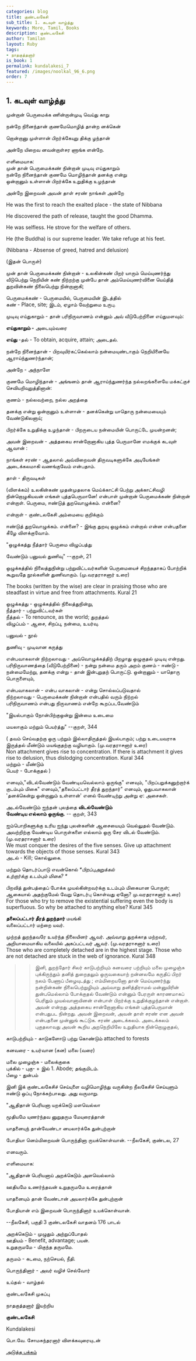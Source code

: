 ```yaml
---
categories: blog
title: குண்டலகேசி
sub_title: 1. கடவுள் வாழ்த்து
keywords: More, Tamil, Books
description: குண்டலகேசி
author: Tamilan
layout: Ruby
tags:
- நாதகுத்தனார்
is_book: 1
permalink: kundalakesi_7
featured: /images/noolkal_96_6.png
order: 7
---
```

## 1. கடவுள் வாழ்த்து

முன்றான் பெருமைக்க ணின்றான்முடி வெய்து காறு

நன்றே நினைந்தான் குணமேமொழித் தான்ற னக்கென்

றொன்றானு முள்ளான் பிறர்க்கேயுறு திக்கு ழந்தான்

அன்றே யிறைவ னவன்றாள்சர ணாங்க ளன்றே.

எளிமையாக:  
முன் தான் பெருமைக்கண் நின்றான் முடிவு எய்துகாறும்  
நன்றே நினைந்தான் குணமே மொழிந்தான் தனக்கு என்று  
ஒன்றானும் உள்ளான் பிறர்க்கே உறுதிக்கு உழந்தான்

அன்றே இறைவன் அவன் தாள் சரண் நாங்கள் அன்றே

He was the first to reach the exalted place - the state of Nibbana

He discovered the path of release, taught the good Dhamma.

He was selfless. He strove for the welfare of others.

He (the Buddha) is our supreme leader. We take refuge at his feet.

(Nibbana - Absense of greed, hatred and delusion)

(இதன் பொருள்)

முன் தான் பெருமைக்கண் நின்றான் - உலகின்கண் பிறர் யாரும் மெய்யுணர்ந்து வீடுபெற்று நெறியின் கண் நிற்றற்கு முன்பே தான் அம்மெய்யுணர்வினை யெய்தித் துறவின்கண் நிலைபெற்று நின்றானாகி;

பெருமைக்கண் - பெருமையில், பெருமையின் இடத்தில்  
கண் - Place, site; இடம், ஏழாம் வேற்றுமை உருபு.

முடிவு எய்துகாறும் - தான் பரிநிருவாணம் என்னும் அவ் வீடுபேற்றினை எய்துமளவும்:

**எய்துகாறும் -** அடையும்வரை

**எய்து** -தல் - To obtain, acquire, attain; அடைதல்.

நன்றே நினைந்தான் - பிறவுயிர்கட்கெல்லாம் நன்மையுண்டாகும் நெறியினையே ஆராய்ந்துணர்ந்தான்;

அன்றே - அந்நாளே

குணமே மொழிந்தான் - அங்ஙனம் தான் ஆராய்ந்துணர்ந்த நல்லறங்களையே மக்கட்குச் செவியறிவுறுத்தினான்:

குணம் - நல்லவற்றை, நல்ல அறத்தை

தனக்கு என்று ஒன்றானும் உள்ளான் - தனக்கென்று யாதொரு நன்மையையும் வேண்டுகிலனாய்;

பிறர்க்கே உறுதிக்கு உழந்தான் - பிறருடைய நன்மையின் பொருட்டே முயன்றனன்;

அவன் இறைவன் - அத்தகைய சான்றோனாகிய புத்த பெருமானே எமக்குக் கடவுள் ஆவான் :

நாங்கள் சரண் - ஆதலால் அவ்விறைவன் திருவடிகளுக்கே அடியேங்கள் அடைக்கலமாகி வணங்குவேம் என்பதாம்.

தாள் - திருவடிகள்

(விளக்கம்) உலகின்கண் முதன்முதலாக மெய்க்காட்சி பெற்று அக்காட்சிவழி நின்றொழுகியவன் எங்கள் புத்தபெருமானே! என்பாள் முன்றான் பெருமைக்கண் நின்றான் என்றாள். பெருமை, ஈண்டுத் துறவொழுக்கம். என்னை?

என்றாள் - குண்டலகேசி அம்மையை குறிக்கும்

ஈண்டுத் துறவொழுக்கம். என்னை? - இங்கு துறவு ஒழுக்கம் என்றால் என்ன என்பதனை கீழே விளக்குவோம்.

"ஒழுக்கத்து நீத்தார் பெருமை விழுப்பத்து

வேண்டும் பனுவல் துணிவு" --குறள், 21

ஒழுக்கத்தில் நிலைத்துநின்று பற்றுவிட்டவர்களின் பெருமையைச் சிறந்ததாகப் போற்றிக் கூறுவதே நூல்களின் துணிவாகும். (மு.வரதராசனார் உரை)

The books (written by the wise) are clear in praising those who are steadfast in virtue and free from attachments. Kural 21

ஒழுக்கத்து - ஒழுக்கத்தில் நிலைத்துநின்று,  
நீத்தார் - பற்றுவிட்டவர்கள்  
நீத்தல் - To renounce, as the world; துறத்தல்  
விழுப்பம் - ஆசை, சிறப்பு, நன்மை, உயர்வு.

பனுவல் - நூல்

துணிவு - முடிவான கருத்து

என்பவாகலான் நிற்றலாவது - அவ்வொழுக்கத்திற் பிறழாது ஒழுகுதல் முடிவு என்றது. பரிநிருவாணத்தை (வீடுபேற்றினை) - நன்று நன்மை தரும் அறம் குணம் - ஈண்டு - நன்மைமேற்று, தனக்கு என்று - தான் இன்புறுதற் பொருட்டு. ஒன்றானும் - யாதொரு பொருளையும்,

என்பவாகலான் - என்ப வாகலான் - என்று சொல்லப்படுவதால்  
நிற்றலாவது - பெருமைக்கண் நின்றான் என்பதில் வரும் நிற்றல்  
பரிநிருவாணம் என்பது நிருவாணம் என்றே கூறப்படவேண்டும்

"இயல்பாகும் நோன்பிற்குஒன்று இன்மை உடைமை

மயலாகும் மற்றும் பெயர்த்து" --குறள், 344

( தவம் செய்வதற்கு ஒரு பற்றும் இல்லாதிருத்தல் இயல்பாகும்; பற்று உடையவராக இருத்தல் மீண்டும் மயங்குதற்கு வழியாகும். (மு.வரதராசனார் உரை)  
Non attachment gives rise to concentration. If there is attachment it gives rise to delusion, thus dislodging concentration. Kural 344  
மற்றும் - மீண்டும்  
பெயர் - போக்குதல் )

எனவும்,"விடல்வேண்டும் வேண்டியவெல்லாம் ஒருங்கு" எனவும், "பிறப்பறுக்கனுற்றார்க் குடம்பும் மிகை" எனவும்,"தலைப்பட்டார் தீரத் துறந்தார்" எனவும், ஓதுபவாகலான் 'தனக்கென்று ஒன்றானும் உள்ளான்' எனல் வேண்டிற்று அன்று ஏ: அசைகள்.

அடல்வேண்டும் ஐந்தன் புலத்தை **விடல்வேண்டும்  
வேண்டிய எல்லாம் ஒருங்கு.** \-- குறள், 343

ஐம்பொறிகளுக்கு உரிய ஐந்து புலன்களின் ஆசையையும் வெல்லுதல் வேண்டும். அவற்றிற்கு வேண்டிய பொருள்களை எல்லாம் ஒரு சேர விடல் வேண்டும். (மு.வரதராசனார் உரை)  
We must conquer the desires of the five senses. Give up attachment towards the objects of those senses. Kural 343  
அடல் - Kill; கொல்லுகை.

மற்றும் தொடர்ப்பாடு எவன்கொல் _*பிறப்புஅறுக்கல்  
உற்றார்க்கு உடம்பும் மிகை? *_

பிறவித் துன்பத்தைப் போக்க முயல்கின்றவர்க்கு உடம்பும் மிகையான பொருள்; ஆகையால் அதற்குமேல் வேறு தொடர்பு கொள்வது ஏனோ? மு.வரதராசனார் உரை)  
For those who try to remove the existential suffering even the body is superfluous. So why be attached to anything else? Kural 345

**தலைப்பட்டார் தீரத் துறந்தார்** மயங்கி  
வலைப்பட்டார் மற்றை யவர்.

முற்றத் துறந்தவரே உயர்ந்த நிலையினர் ஆவர். அவ்வாறு துறக்காத மற்றவர், அறியாமையாகிய வலையில் அகப்பட்டவர் ஆவர். (மு.வரதராசனார் உரை)  
Those who are completely detached are in the highest stage. Those who are not detached are stuck in the web of ignorance. Kural 348

> > இனி, துறந்தோர் சிலர் காடுபற்றியும் கனவரை பற்றியும் மலை முழைஞ்சு புக்கிருந்தும் தனித் துறைதலும் ஒருவகையாற் றன்னலமே கருதிப் பிறர் நலம் பேணாப் பீழையுடத்து ; எம்மிறையனோ தான் மெய்யுணர்ந்து நன்றின்கண் நிலைபெற்றுழியும் அவ்வாறு தனித்திராமல் மன்னுயிரின் துன்பமெல்லாம் போக்குதல் வேண்டும் என்னும் பேரருள் காரணமாகப் பெரிதும் முயல்வானாயினன் என்பாள் பிறர்க்கு உறுதிக்குழந்தான் என்றாள். அவன் என்றது அத்தகைய சான்றோனாகிய எங்கள் புத்தபெருமான் என்பதுபட நின்றது. அவன் இறைவன், அவன் தாள் சரண் என அவன் என்பதனை முன்னுங் கூட்டுக. சரண் அடைக்கலம். அடைக்கலம் புகுதலாவது அவன் கூறிய அறநெறியிலே உறுதியாக நின்றொழுகுதல்,

காடுபற்றியும் - காடுகளோடு பற்று கொண்டும் attached to forests

கனவரை - உயர்வான (கன) மலை (வரை)

மலை முழைஞ்சு - மலைக்குகை  
புக்கில் - புகு- + இல் 1. Abode; தங்குமிடம்.  
பீழை - துன்பம்

இனி இக் குண்டலகேசிச் செய்யுளை வழிமொழிந்து வருகின்ற நீலகேசிச் செய்யுளும் ஈண்டு ஒப்பு நோக்கற்பாலது. அது வருமாறு.

"ஆதிதான் பெரியனா யறக்கெடு மளவெல்லா

மூதியமே யுணர்ந்தவ னுறுதரும மேயுரைத்தான்

யாதனையுந் தான்வேண்டா னயலார்க்கே துன்புற்றான்

போதியா னெம்மிறைவன் பொருந்தினா ருயக்கொள்வான். --நீலகேசி, குண்டல, 27

எனவரும்.

எளிமையாக:

"ஆதிதான் பெரியனாய் அறக்கெடும் அளவெல்லாம்

ஊதியமே உணர்ந்தவன் உறுதருமமே உரைத்தான்

யாதனையும் தான் வேண்டான் அயலார்க்கே துன்புற்றான்

போதியான் எம் இறைவன் பொருந்தினார் உயக்கொள்வான்.

\--நீலகேசி, பகுதி 3 குண்டலகேசி வாதனம் 176 பாடல்

அறக்கெடும் - முழுதும் அற்றுப்போதல்  
ஊதியம் - Benefit, advantage; பயன்.  
உறுதருமமே - மிகுந்த தருமமே.

தருமம் - கடமை, நற்செயல், நீதி.

பொருந்தினார் - அவர் வழிச் செல்வோர்

உய்தல் - வாழ்தல்

குண்டலகேசி முகப்பு

நாதகுத்தனார் இயற்றிய

**குண்டலகேசி**

Kundalakesi

பொ.வே. சோமசுந்தரனார் விளக்கவுரையுடன்

[அடுத்த பக்கம்](kundalakesi_8)
